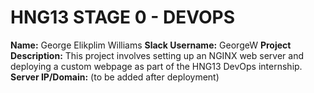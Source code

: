 # HNG13 STAGE 0 - DEVOPS

**Name:** George Elikplim Williams
**Slack Username:** GeorgeW
**Project Description:** This project involves setting up an NGINX web server and deploying a custom webpage as part of the HNG13 DevOps internship.
**Server IP/Domain:** (to be added after deployment)
